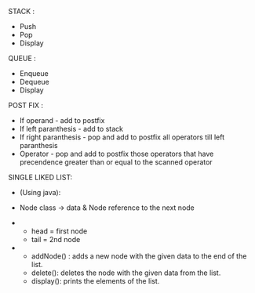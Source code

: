 STACK :
* Push
* Pop
* Display

QUEUE :
* Enqueue
* Dequeue
* Display

POST FIX :
* If operand - add to postfix
* If left paranthesis - add to stack
* If right paranthesis - pop and add to postfix all operators till left paranthesis
* Operator - pop and add to postfix those operators that have precendence greater than or equal to the scanned operator

SINGLE LIKED LIST:
- (Using java):
* Node class -> data & Node reference to the next node
* 
    - head = first node
    - tail = 2nd node

* 
    - addNode() : adds a new node with the given data to the end of the list.
    - delete(): deletes the node with the given data from the list.
    - display(): prints the elements of the list.